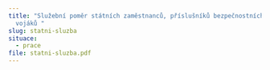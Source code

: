 ```yaml
---
title: "Služební poměr státních zaměstnanců, příslušníků bezpečnostních sborů a
  vojáků "
slug: statni-sluzba
situace:
  - prace
file: statni-sluzba.pdf
---
```

